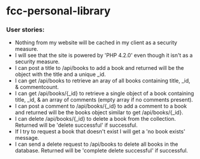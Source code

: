 # fcc-personal-library

### User stories:
 - Nothing from my website will be cached in my client as a security measure.
 - I will see that the site is powered by 'PHP 4.2.0' even though it isn't as a security measure.
 - I can post a title to /api/books to add a book and returned will be the object with the title and a unique _id.
 - I can get /api/books to retrieve an aray of all books containing title, _id, & commentcount.
 - I can get /api/books/{_id} to retrieve a single object of a book containing title, _id, & an array of comments (empty array if no comments present).
 - I can post a comment to /api/books/{_id} to add a comment to a book and returned will be the books object similar to get /api/books/{_id}.
 - I can delete /api/books/{_id} to delete a book from the collection. Returned will be 'delete successful' if successful.
 - If I try to request a book that doesn't exist I will get a 'no book exists' message.
 - I can send a delete request to /api/books to delete all books in the database. Returned will be 'complete delete successful' if successful.
